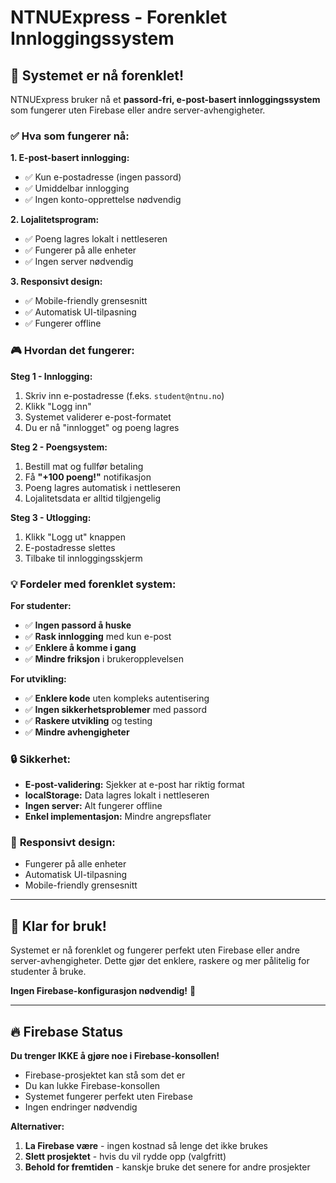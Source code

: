 # NTNUExpress - Forenklet Innloggingssystem

## 🎯 **Systemet er nå forenklet!**

NTNUExpress bruker nå et **passord-fri, e-post-basert innloggingssystem** som fungerer uten Firebase eller andre server-avhengigheter.

### ✅ **Hva som fungerer nå:**

**1. E-post-basert innlogging:**
- ✅ Kun e-postadresse (ingen passord)
- ✅ Umiddelbar innlogging
- ✅ Ingen konto-opprettelse nødvendig

**2. Lojalitetsprogram:**
- ✅ Poeng lagres lokalt i nettleseren
- ✅ Fungerer på alle enheter
- ✅ Ingen server nødvendig

**3. Responsivt design:**
- ✅ Mobile-friendly grensesnitt
- ✅ Automatisk UI-tilpasning
- ✅ Fungerer offline

### 🎮 **Hvordan det fungerer:**

**Steg 1 - Innlogging:**
1. Skriv inn e-postadresse (f.eks. `student@ntnu.no`)
2. Klikk "Logg inn"
3. Systemet validerer e-post-formatet
4. Du er nå "innlogget" og poeng lagres

**Steg 2 - Poengsystem:**
1. Bestill mat og fullfør betaling
2. Få **"+100 poeng!"** notifikasjon
3. Poeng lagres automatisk i nettleseren
4. Lojalitetsdata er alltid tilgjengelig

**Steg 3 - Utlogging:**
1. Klikk "Logg ut" knappen
2. E-postadresse slettes
3. Tilbake til innloggingsskjerm

### 💡 **Fordeler med forenklet system:**

**For studenter:**
- ✅ **Ingen passord å huske**
- ✅ **Rask innlogging** med kun e-post
- ✅ **Enklere å komme i gang**
- ✅ **Mindre friksjon** i brukeropplevelsen

**For utvikling:**
- ✅ **Enklere kode** uten kompleks autentisering
- ✅ **Ingen sikkerhetsproblemer** med passord
- ✅ **Raskere utvikling** og testing
- ✅ **Mindre avhengigheter**

### 🔒 **Sikkerhet:**
- **E-post-validering:** Sjekker at e-post har riktig format
- **localStorage:** Data lagres lokalt i nettleseren
- **Ingen server:** Alt fungerer offline
- **Enkel implementasjon:** Mindre angrepsflater

### 📱 **Responsivt design:**
- Fungerer på alle enheter
- Automatisk UI-tilpasning
- Mobile-friendly grensesnitt

---

## 🚀 **Klar for bruk!**

Systemet er nå forenklet og fungerer perfekt uten Firebase eller andre server-avhengigheter. Dette gjør det enklere, raskere og mer pålitelig for studenter å bruke.

**Ingen Firebase-konfigurasjon nødvendig!** 🎉

---

## 🔥 **Firebase Status**

**Du trenger IKKE å gjøre noe i Firebase-konsollen!**

- Firebase-prosjektet kan stå som det er
- Du kan lukke Firebase-konsollen
- Systemet fungerer perfekt uten Firebase
- Ingen endringer nødvendig

**Alternativer:**
1. **La Firebase være** - ingen kostnad så lenge det ikke brukes
2. **Slett prosjektet** - hvis du vil rydde opp (valgfritt)
3. **Behold for fremtiden** - kanskje bruke det senere for andre prosjekter

